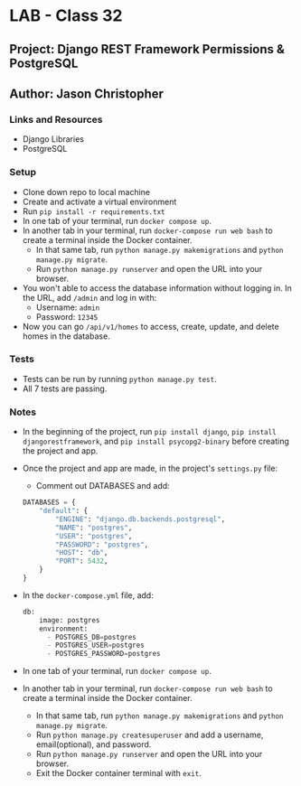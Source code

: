 # LAB - Class 32

## Project: Django REST Framework Permissions & PostgreSQL

## Author: Jason Christopher

### Links and Resources

* Django Libraries
* PostgreSQL

### Setup

* Clone down repo to local machine
* Create and activate a virtual environment
* Run `pip install -r requirements.txt`
* In one tab of your terminal, run `docker compose up`.
* In another tab in your terminal, run `docker-compose run web bash` to create a terminal inside the Docker container.
  * In that same tab, run `python manage.py makemigrations` and `python manage.py migrate`.
  * Run `python manage.py runserver` and open the URL into your browser.
* You won't able to access the database information without logging in. In the URL, add `/admin` and log in with:
  * Username: `admin`
  * Password: `12345`
* Now you can go `/api/v1/homes` to access, create, update, and delete homes in the database.

### Tests

* Tests can be run by running `python manage.py test`.
* All 7 tests are passing.

### Notes

* In the beginning of the project, run `pip install django`, `pip install djangorestframework`, and `pip install psycopg2-binary` before creating the project and app.
* Once the project and app are made, in the project's `settings.py` file:
  * Comment out DATABASES and add:

  ```python
  DATABASES = {
      "default": {
          "ENGINE": "django.db.backends.postgresql",
          "NAME": "postgres",
          "USER": "postgres",
          "PASSWORD": "postgres",
          "HOST": "db",
          "PORT": 5432,
      }
  }
  ```

* In the `docker-compose.yml` file, add:

    ```python
    db:
        image: postgres
        environment:
          - POSTGRES_DB=postgres
          - POSTGRES_USER=postgres
          - POSTGRES_PASSWORD=postgres
    ```
* In one tab of your terminal, run `docker compose up`.
* In another tab in your terminal, run `docker-compose run web bash` to create a terminal inside the Docker container.
  * In that same tab, run `python manage.py makemigrations` and `python manage.py migrate`.
  * Run `python manage.py createsuperuser` and add a username, email(optional), and password.
  * Run `python manage.py runserver` and open the URL into your browser.
  * Exit the Docker container terminal with `exit`.
